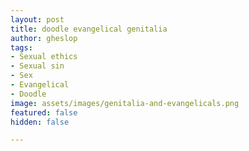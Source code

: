 ```yaml
---
layout: post
title: doodle evangelical genitalia
author: gheslop
tags:
- Sexual ethics
- Sexual sin
- Sex
- Evangelical
- Doodle
image: assets/images/genitalia-and-evangelicals.png
featured: false
hidden: false

---
```

